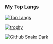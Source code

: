 ### My Top Langs

[![Top Langs](https://github-readme-stats.vercel.app/api/top-langs/?username=anuraghazra&layout=compact)](https://github.com/anuraghazra/github-readme-stats)


[![trophy](https://github-profile-trophy.vercel.app/?username=ryo-ma)](https://github.com/ryo-ma/github-profile-trophy)

![GitHub Snake Dark](https://github.com/nimelnikova/snk/blob/output/dist/github-snake.svg)

<!--
**nimelnikova/nimelnikova** is a ✨ _special_ ✨ repository because its `README.md` (this file) appears on your GitHub profile.

Here are some ideas to get you started:

- 🔭 I’m currently working on ...
- 🌱 I’m currently learning ...
- 👯 I’m looking to collaborate on ...
- 🤔 I’m looking for help with ...
- 💬 Ask me about ...
- 📫 How to reach me: ...
- 😄 Pronouns: ...
- ⚡ Fun fact: ...
-->
